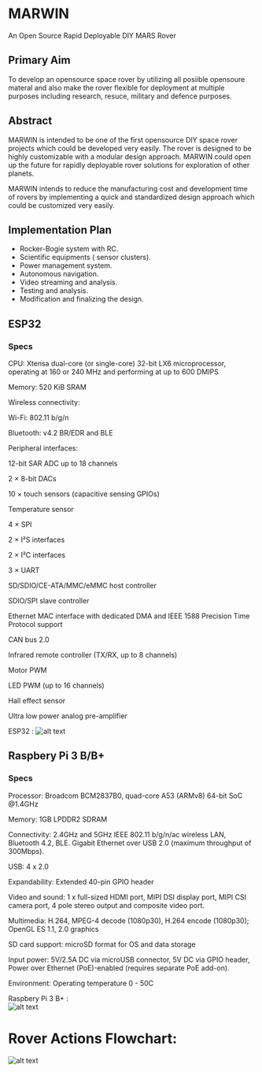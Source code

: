 # MARWIN
An Open Source Rapid Deployable DIY MARS Rover

## Primary Aim
To develop an opensource space rover by utilizing all posiible opensoure materal and also make the rover flexible for deployment at multiple purposes including research, resuce, military and defence purposes.

## Abstract

MARWIN is intended to be one of the first opensource DIY space rover projects which could be developed very easily. The rover is designed to be highly customizable with a modular design approach. MARWIN could open up the future for rapidly deployable rover solutions for exploration of other planets.

MARWIN intends to reduce the manufacturing cost and development time of rovers by implementing a quick and standardized design approach which could be customized very easily.

## Implementation Plan

* Rocker-Bogie system with RC.
* Scientific equipments ( sensor clusters).
* Power management system.
* Autonomous navigation.
* Video streaming and analysis.
* Testing and analysis.
* Modification and finalizing the design.

## ESP32
### Specs

CPU: Xtensa dual-core (or single-core) 32-bit LX6 microprocessor, operating at 160 or 240 MHz and performing at up to 600 DMIPS

Memory: 520 KiB SRAM

Wireless connectivity:

Wi-Fi: 802.11 b/g/n

Bluetooth: v4.2 BR/EDR and BLE

Peripheral interfaces:

12-bit SAR ADC up to 18 channels

2 × 8-bit DACs

10 × touch sensors (capacitive sensing GPIOs)

Temperature sensor

4 × SPI

2 × I²S interfaces

2 × I²C interfaces

3 × UART

SD/SDIO/CE-ATA/MMC/eMMC host controller

SDIO/SPI slave controller

Ethernet MAC interface with dedicated DMA and IEEE 1588 Precision Time Protocol support

CAN bus 2.0

Infrared remote controller (TX/RX, up to 8 channels)

Motor PWM

LED PWM (up to 16 channels)

Hall effect sensor

Ultra low power analog pre-amplifier


ESP32 : 
![alt text][logo]

[logo]: https://robophery.readthedocs.io/en/latest/_images/esp32.png "ESP32"

## Raspbery Pi 3 B/B+
### Specs
Processor: Broadcom BCM2837B0, quad-core A53 (ARMv8) 64-bit SoC @1.4GHz

Memory: 1GB LPDDR2 SDRAM

Connectivity: 2.4GHz and 5GHz IEEE 802.11 b/g/n/ac wireless LAN, Bluetooth 4.2, BLE. Gigabit Ethernet over USB 2.0 (maximum throughput of 300Mbps).

USB: 4 x 2.0

Expandability: Extended 40-pin GPIO header

Video and sound: 1 x full-sized HDMI port, MIPI DSI display port, MIPI CSI camera port, 4 pole stereo output and composite video port.

Multimedia: H.264, MPEG-4 decode (1080p30), H.264 encode (1080p30); OpenGL ES 1.1, 2.0 graphics

SD card support: microSD format for OS and data storage

Input power: 5V/2.5A DC via microUSB connector, 5V DC via GPIO header, Power over Ethernet (PoE)-enabled (requires separate PoE add-on).

Environment: Operating temperature 0 - 50C

Raspbery Pi 3 B+ :  
![alt text](https://upload.wikimedia.org/wikipedia/commons/thumb/a/a3/Raspberry_Pi_3_illustration.svg/2000px-Raspberry_Pi_3_illustration.svg.png "Logo Title Text 1")

# Rover Actions Flowchart:

![alt text](https://www.researchgate.net/profile/Nathalie_Mitton/publication/282195030/figure/fig5/AS:325787430473733@1454685184598/Rover-actions-Flowchart.png)

